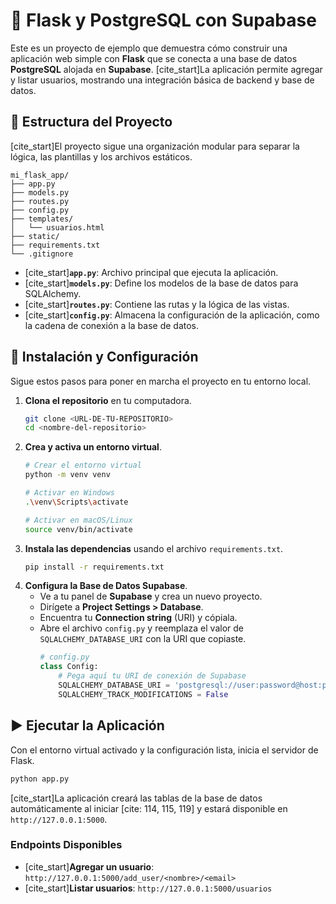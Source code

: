 # 📝 Flask y PostgreSQL con Supabase

Este es un proyecto de ejemplo que demuestra cómo construir una aplicación web simple con **Flask** que se conecta a una base de datos **PostgreSQL** alojada en **Supabase**. [cite\_start]La aplicación permite agregar y listar usuarios, mostrando una integración básica de backend y base de datos.

## 📂 Estructura del Proyecto

[cite\_start]El proyecto sigue una organización modular para separar la lógica, las plantillas y los archivos estáticos. 

```
mi_flask_app/
├── app.py
├── models.py
├── routes.py
├── config.py
├── templates/
│   └── usuarios.html
├── static/
├── requirements.txt
└── .gitignore
```

  * [cite\_start]**`app.py`**: Archivo principal que ejecuta la aplicación.
  * [cite\_start]**`models.py`**: Define los modelos de la base de datos para SQLAlchemy.
  * [cite\_start]**`routes.py`**: Contiene las rutas y la lógica de las vistas.
  * [cite\_start]**`config.py`**: Almacena la configuración de la aplicación, como la cadena de conexión a la base de datos.

## 🚀 Instalación y Configuración

Sigue estos pasos para poner en marcha el proyecto en tu entorno local.

1.  **Clona el repositorio** en tu computadora.
    ```bash
    git clone <URL-DE-TU-REPOSITORIO>
    cd <nombre-del-repositorio>
    ```
2.  **Crea y activa un entorno virtual**.
    ```bash
    # Crear el entorno virtual
    python -m venv venv

    # Activar en Windows
    .\venv\Scripts\activate

    # Activar en macOS/Linux
    source venv/bin/activate
    ```
3.  **Instala las dependencias** usando el archivo `requirements.txt`.
    ```bash
    pip install -r requirements.txt
    ```
4.  **Configura la Base de Datos Supabase**.
      * Ve a tu panel de **Supabase** y crea un nuevo proyecto.
      * Dirígete a **Project Settings \> Database**.
      * Encuentra tu **Connection string** (URI) y cópiala.
      * Abre el archivo `config.py` y reemplaza el valor de `SQLALCHEMY_DATABASE_URI` con la URI que copiaste.
        ```python
        # config.py
        class Config:
            # Pega aquí tu URI de conexión de Supabase
            SQLALCHEMY_DATABASE_URI = 'postgresql://user:password@host:port/database'
            SQLALCHEMY_TRACK_MODIFICATIONS = False
        ```

## ▶️ Ejecutar la Aplicación

Con el entorno virtual activado y la configuración lista, inicia el servidor de Flask.

```bash
python app.py
```

[cite\_start]La aplicación creará las tablas de la base de datos automáticamente al iniciar [cite: 114, 115, 119] y estará disponible en `http://127.0.0.1:5000`.

### Endpoints Disponibles

  * [cite\_start]**Agregar un usuario**: `http://127.0.0.1:5000/add_user/<nombre>/<email>`
  * [cite\_start]**Listar usuarios**: `http://127.0.0.1:5000/usuarios`
